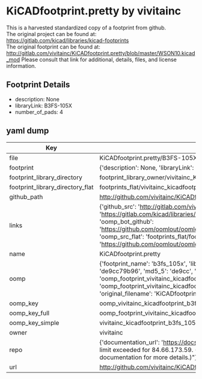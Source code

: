 # KiCADfootprint.pretty by vivitainc  
This is a harvested standardized copy of a footprint from github.  
The original project can be found at:  
https://gitlab.com/kicad/libraries/kicad-footprints  
The original footprint can be found at:
http://gitlab.com/vivitainc/KiCADfootprint.pretty/blob/master/WSON10.kicad_mod
Please consult that link for additional, details, files, and license information.  
## Footprint Details
* description: None  
* libraryLink: B3FS-105X  
* number_of_pads: 4  
## yaml dump  
| Key | Value |  
| --- | --- |  
| file | KiCADfootprint.pretty/B3FS-105X.kicad_mod |  
| footprint | {'description': None, 'libraryLink': 'B3FS-105X', 'number_of_pads': 4} |  
| footprint_library_directory | footprint_library_owner/vivitainc_KiCADfootprint.pretty |  
| footprint_library_directory_flat | footprints_flat/vivitainc_kicadfootprint_b3fs_105x/working |  
| github_path | http://github.com/vivitainc/KiCADfootprint.pretty/blob/master/B3FS-105X.kicad_mod |  
| links | {'github_src': 'http://gitlab.com/vivitainc/KiCADfootprint.pretty/blob/master/WSON10.kicad_mod', 'github_src_repo': 'https://gitlab.com/kicad/libraries/kicad-footprints', 'oomp_bot': 'footprints/vivitainc_kicadfootprint_b3fs_105x/working', 'oomp_bot_github': 'https://github.com/oomlout/oomlout_oomp_footprint_bot/tree/main/footprints/vivitainc_kicadfootprint_b3fs_105x/working', 'oomp_src_flat': 'footprints_flat/footprints_flat/vivitainc_kicadfootprint_b3fs_105x/working', 'oomp_src_flat_github': 'https://github.com/oomlout/oomlout_oomp_footprint_src/tree/main/footprints_flat/vivitainc_kicadfootprint_b3fs_105x/working'} |  
| name | KiCADfootprint.pretty |  
| oomp | {'footprint_name': 'b3fs_105x', 'library_name': 'kicadfootprint', 'md5': 'de9cc79b96444889e0a8099b3e1eee16', 'md5_10': 'de9cc79b96', 'md5_5': 'de9cc', 'md5_6': 'de9cc7', 'oomp_key': 'oomp_vivitainc_kicadfootprint_b3fs_105x', 'oomp_key_extra': 'oomp_footprint_vivitainc_kicadfootprint_b3fs_105x', 'oomp_key_full': 'oomp_footprint_vivitainc_kicadfootprint_b3fs_105x_de9cc7', 'oomp_key_simple': 'vivitainc_kicadfootprint_b3fs_105x', 'original_filename': 'KiCADfootprint.pretty/B3FS-105X.kicad_mod', 'owner_name': 'vivitainc'} |  
| oomp_key | oomp_vivitainc_kicadfootprint_b3fs_105x |  
| oomp_key_full | oomp_footprint_vivitainc_kicadfootprint_b3fs_105x |  
| oomp_key_simple | vivitainc_kicadfootprint_b3fs_105x |  
| owner | vivitainc |  
| repo | {'documentation_url': 'https://docs.github.com/rest/overview/resources-in-the-rest-api#rate-limiting', 'message': "API rate limit exceeded for 84.66.173.59. (But here's the good news: Authenticated requests get a higher rate limit. Check out the documentation for more details.)"} |  
| url | http://github.com/vivitainc/KiCADfootprint.pretty |  

